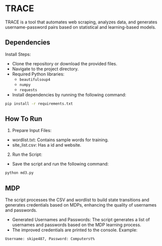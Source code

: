 # TRACE

TRACE is a tool that automates web scraping, analyzes data, and generates username-password pairs based on statistical and learning-based models.

## Dependencies

Install Steps:
-	Clone the repository or download the provided files.
-	Navigate to the project directory.
- Required Python libraries:
  - `beautifulsoup4`
  - `numpy`
  - `requests`
- Install dependencies by running the following command: 
```bash
pip install -r requirements.txt
```

## How To Run
1.	Prepare Input Files:
-	wordlist.txt: Contains sample words for training.
-	site_list.csv: Has a id and website.
2.	Run the Script:
-	Save the script and run the following command:
```bash
python md3.py
```
## MDP 
The script processes the CSV and wordlist to build state transitions and generates credentials based on MDPs, enhancing the quality of usernames and passwords.
-	Generated Usernames and Passwords: The script generates a list of usernames and passwords based on the MDP learning process.
-	The improved credentials are printed to the console.
Example: 
```bash
Username: skipe487, Password: Computerst%
```

